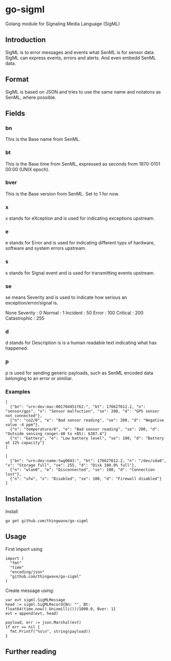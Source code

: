 # go-sigml
Golang module for Signaling Media Language (SigML)

## Introduction
SigML is to error messages and events what SenML is for sensor data.
SigML can express events, errors and alerts. And even embedd SenML data.

## Format
SigML is based on JSON and tries to use the same name and notatons as SenML, where possible.

## Fields

### bn
This is the Base name from SenML.
### bt
This is the Base time from SenML, expressed as seconds from 1970-0101 00:00 (UNIX epoch).
### bver
This is the Base version from SenML. Set to 1 for now.

### x
x stands for eXception and is used for indicating exceptions upstream.
### e
e stands for Error and is used for indicating different typs of hardware, software and system errors upstream.
### s
s stands for Signal event and is used for transmitting events upstream.

### se
se means Severity and is used to indicate how serious an exception/error/signal is.

None Severity : 0
Normal        : 1
Incident      : 50
Error         : 100
Critical      : 200
Catastrophic  : 255

### d
d stands for Description is is a human readable text indicating what has happened.

### p
p is used for sending generic payloads, such as SenML encoded data belonging to an error or similiar.

### Examples

```
[
  {"bn": "urn:dev:mac:00170d451f62:", "bt": 176627612.2, "n": "sensor/gps", "x": "Sensor malfuction", "se": 200, "d": "GPS sensor not connected"},
  {"n": "co2/0", "e": "Bad sensor reading", "se": 200, "d": "Negative value -4 ppm"},
  {"n": "temperature/0", "e": "Bad sensor reading", "se": 200, "d": "Outside sensing range(-40 to +85): 6387.4"}
  {"n": "battery", "e": "Low battery level", "se": 100, "d": "Battery at 12% capacity"}
]
```


```
[
  {"bn": "urn:dev:name:twg0043:", "bt": 176627612.2, "n": "/dev/sda0", "x": "Storage full", "se": 255, "d": "Disk 100.0% full"},
  {"n": "wlan0", "e": "Disconnected", "se": 100, "d": "Connection lost"},
  {"n": "ufw", "x": "Disabled", "se": 100, "d": "Firewall disabled"}
]
```

## Installation
Install
```
go get github.com/thingwave/go-sigml
```


## Usage
First import using

```
import (
  "fmt"
  "time"
  "encoding/json"
  "github.com/thingwave/go-sigml"
)
```

Create message using:
```
var evt sigml.SigMLMessage
head := sigml.SigMLRecord{Bn: "", Bt: float64(time.now().Unixmilli())/1000.0, Bver: 1}
evt = append(evt, head)

payload, err := json.Marshal(evt)
if err == nil {
  fmt.Printf("%s\n", string(payload))
}

```
## Further reading

